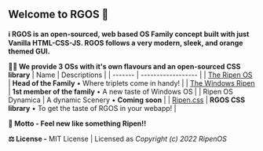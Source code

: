 ## Welcome to RGOS 👋
**ℹ️ RGOS is an open-sourced, web based OS Family concept built with just Vanilla HTML-CSS-JS. RGOS follows a very modern, sleek, and orange themed GUI.**

**👩‍💻 We provide 3 OSs with it's own flavours and an open-sourced CSS library**
  | Name | Descriptions          |
  | ------- | ------------------ |
  | [The Ripen OS](https://ripenos.github.io/Ripenos) | **Head of the Family** • Where triplets come in handy! |
  | [The Windows Ripen](https://ripenos.github.io/WinRipen) | **1st member of the family** • A new taste of Windows OS |
  | Ripen OS Dynamica | A dynamic Scenery • **Coming soon** |
  | [Ripen.css](https://ripenos.github.io/ripen.css) | **RGOS CSS library** • To get the taste of RGOS in your webapp! |

**🥭 Motto - Feel new like something Ripen!!**

**⚖️ License -**
MIT License | Licensed as *Copyright (c) 2022 RipenOS*
